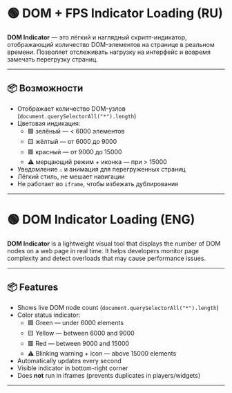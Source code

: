# 🟢 DOM + FPS Indicator Loading (RU)

**DOM Indicator** — это лёгкий и наглядный скрипт-индикатор, отображающий количество DOM-элементов на странице в реальном времени. Позволяет отслеживать нагрузку на интерфейс и вовремя замечать перегрузку страниц.

---

## 📦 Возможности

- Отображает количество DOM-узлов (`document.querySelectorAll("*").length`)
- Цветовая индикация:
  - 🟩 зелёный — < 6000 элементов
  - 🟨 жёлтый — от 6000 до 9000
  - 🟥 красный — от 9000 до 15000
  - ⚠️ мерцающий режим + иконка — при > 15000
- Уведомление `⚠️` и анимация для перегруженных страниц
- Лёгкий стиль, не мешает навигации
- Не работает во `iframe`, чтобы избежать дублирования

---

# 🟢 DOM Indicator Loading (ENG)

**DOM Indicator** is a lightweight visual tool that displays the number of DOM nodes on a web page in real time. It helps developers monitor page complexity and detect overloads that may cause performance issues.

---

## 📦 Features

- Shows live DOM node count (`document.querySelectorAll("*").length`)
- Color status indicator:
  - 🟩 Green — under 6000 elements
  - 🟨 Yellow — between 6000 and 9000
  - 🟥 Red — between 9000 and 15000
  - ⚠️ Blinking warning + icon — above 15000 elements
- Automatically updates every second
- Visible indicator in bottom-right corner
- Does **not** run in iframes (prevents duplicates in players/widgets)

---
